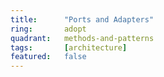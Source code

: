 ```yaml
---
title:      "Ports and Adapters"
ring:       adopt
quadrant:   methods-and-patterns
tags:       [architecture]
featured:   false
---
```


